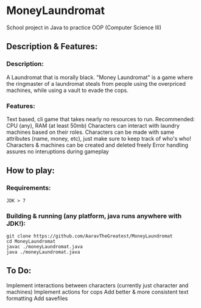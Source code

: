 # MoneyLaundromat
School project in Java to practice OOP (Computer Science III)

## Description & Features:
### Description:
  A Laundromat that is morally black. "Money Laundromat" is a game where the ringmaster of a laundromat steals from people using the overpriced machines, while using a vault to evade the cops.

### Features:
  Text based, cli game that takes nearly no resources to run.
  Recommended: CPU (any), RAM (at least 50mb)
  Characters can interact with laundry machines based on their roles.
  Characters can be made with same attributes (name, money, etc), just make sure to keep track of who's who!
  Characters & machines can be created and deleted freely
  Error handling assures no interuptions during gameplay

## How to play:
  ### Requirements:
    JDK > 7
  ### Building & running (any platform, java runs anywhere with JDK!):
    git clone https://github.com/AaravTheGreatest/MoneyLaundromat
    cd MoneyLaundromat
    javac ./moneyLaundromat.java
    java ./moneyLaundromat.java
 
## To Do:
  Implement interactions between characters (currently just character and machines)
  Implement actions for cops
  Add better & more consistent text formatting
  Add savefiles
